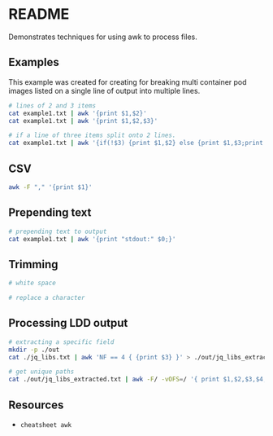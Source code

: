 # README

Demonstrates techniques for using awk to process files.  

## Examples

This example was created for creating for breaking multi container pod images listed on a single line of output into multiple lines.  

```sh
# lines of 2 and 3 items 
cat example1.txt | awk '{print $1,$2}'
cat example1.txt | awk '{print $1,$2,$3}'

# if a line of three items split onto 2 lines.
cat example1.txt | awk '{if(!$3) {print $1,$2} else {print $1,$3;print $1,$2}}'
```

## CSV

```sh
awk -F "," '{print $1}'
```

## Prepending text

```sh
# prepending text to output
cat example1.txt | awk '{print "stdout:" $0;}'
```

## Trimming

```sh
# white space

# replace a character
```

## Processing LDD output

```sh
# extracting a specific field
mkdir -p ./out
cat ./jq_libs.txt | awk 'NF == 4 { {print $3} }' > ./out/jq_libs_extracted.txt

# get unique paths
cat ./out/jq_libs_extracted.txt | awk -F/ -vOFS=/ '{ print $1,$2,$3,$4; }' | sort -u
```

## Resources

* `cheatsheet awk`

